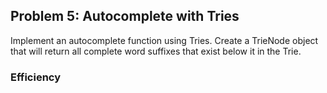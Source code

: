 ## Problem 5: Autocomplete with Tries
Implement an autocomplete function using Tries. Create a TrieNode object that will return all complete word suffixes that exist below it in the Trie.  

### Efficiency
